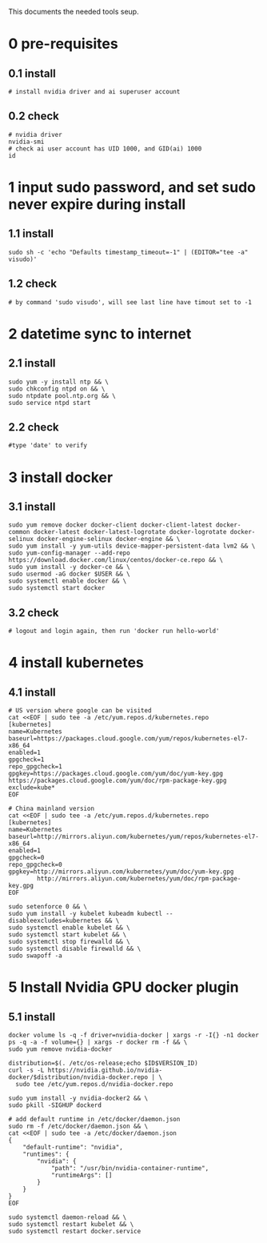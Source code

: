 This documents the needed tools seup.

# 0 pre-requisites
## 0.1 install
`# install nvidia driver and ai superuser account`

## 0.2 check
```
# nvidia driver
nvidia-smi
# check ai user account has UID 1000, and GID(ai) 1000
id
```

# 1 input sudo password, and set sudo never expire during install
## 1.1 install
`sudo sh -c 'echo "Defaults timestamp_timeout=-1" | (EDITOR="tee -a" visudo)'`
## 1.2 check
`# by command 'sudo visudo', will see last line have timout set to -1`

# 2 datetime sync to internet
## 2.1 install
```
sudo yum -y install ntp && \
sudo chkconfig ntpd on && \
sudo ntpdate pool.ntp.org && \
sudo service ntpd start
```
## 2.2 check
```#type 'date' to verify```

# 3 install docker
## 3.1 install
```
sudo yum remove docker docker-client docker-client-latest docker-common docker-latest docker-latest-logrotate docker-logrotate docker-selinux docker-engine-selinux docker-engine && \
sudo yum install -y yum-utils device-mapper-persistent-data lvm2 && \
sudo yum-config-manager --add-repo https://download.docker.com/linux/centos/docker-ce.repo && \
sudo yum install -y docker-ce && \
sudo usermod -aG docker $USER && \
sudo systemctl enable docker && \
sudo systemctl start docker
```
## 3.2 check
`# logout and login again, then run 'docker run hello-world' `


# 4 install kubernetes
## 4.1 install
```
# US version where google can be visited
cat <<EOF | sudo tee -a /etc/yum.repos.d/kubernetes.repo
[kubernetes]
name=Kubernetes
baseurl=https://packages.cloud.google.com/yum/repos/kubernetes-el7-x86_64
enabled=1
gpgcheck=1
repo_gpgcheck=1
gpgkey=https://packages.cloud.google.com/yum/doc/yum-key.gpg https://packages.cloud.google.com/yum/doc/rpm-package-key.gpg
exclude=kube*
EOF

# China mainland version
cat <<EOF | sudo tee -a /etc/yum.repos.d/kubernetes.repo
[kubernetes]
name=Kubernetes
baseurl=http://mirrors.aliyun.com/kubernetes/yum/repos/kubernetes-el7-x86_64
enabled=1
gpgcheck=0
repo_gpgcheck=0
gpgkey=http://mirrors.aliyun.com/kubernetes/yum/doc/yum-key.gpg
        http://mirrors.aliyun.com/kubernetes/yum/doc/rpm-package-key.gpg
EOF
```
```
sudo setenforce 0 && \
sudo yum install -y kubelet kubeadm kubectl --disableexcludes=kubernetes && \
sudo systemctl enable kubelet && \
sudo systemctl start kubelet && \
sudo systemctl stop firewalld && \
sudo systemctl disable firewalld && \
sudo swapoff -a
```

# 5 Install Nvidia GPU docker plugin
## 5.1 install 
```
docker volume ls -q -f driver=nvidia-docker | xargs -r -I{} -n1 docker ps -q -a -f volume={} | xargs -r docker rm -f && \
sudo yum remove nvidia-docker
```
```
distribution=$(. /etc/os-release;echo $ID$VERSION_ID)
curl -s -L https://nvidia.github.io/nvidia-docker/$distribution/nvidia-docker.repo | \
  sudo tee /etc/yum.repos.d/nvidia-docker.repo
```
```
sudo yum install -y nvidia-docker2 && \
sudo pkill -SIGHUP dockerd
```

```
# add default runtime in /etc/docker/daemon.json
sudo rm -f /etc/docker/daemon.json && \
cat <<EOF | sudo tee -a /etc/docker/daemon.json
{
    "default-runtime": "nvidia",
    "runtimes": {
        "nvidia": {
            "path": "/usr/bin/nvidia-container-runtime",
            "runtimeArgs": []
        }
    }
}
EOF 
```
```
sudo systemctl daemon-reload && \
sudo systemctl restart kubelet && \
sudo systemctl restart docker.service
```

